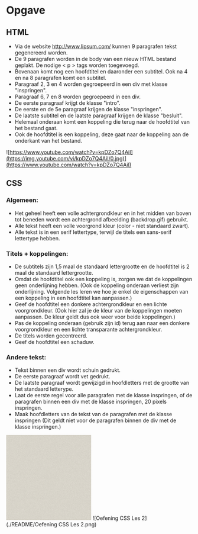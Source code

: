 # Opgave

## HTML

- Via de website http://www.lipsum.com/ kunnen 9 paragrafen tekst gegenereerd worden.
- De 9 paragrafen worden in de body van een nieuw HTML bestand geplakt. De nodige < p > tags worden toegevoegd.
- Bovenaan komt nog een hoofdtitel en daaronder een subtitel. Ook na 4 en na 8 paragrafen komt een subtitel.
- Paragraaf 2, 3 en 4 worden gegroepeerd in een div met klasse "inspringen".
- Paragraaf 6, 7 en 8 worden gegroepeerd in een div.
- De eerste paragraaf krijgt de klasse "intro".
- De eerste en de 5e paragraaf krijgen de klasse "inspringen".
- De laatste subtitel en de laatste paragraaf krijgen de klasse "besluit". 
- Helemaal onderaan komt een koppeling die terug naar de hoofdtitel van het bestand gaat. 
- Ook de hoofdtitel is een koppeling, deze gaat naar de koppeling aan de onderkant van het bestand. 

![https://www.youtube.com/watch?v=kpDZo7Q4AiI](https://img.youtube.com/vi/kpDZo7Q4AiI/0.jpg)](https://www.youtube.com/watch?v=kpDZo7Q4AiI)

## CSS

### Algemeen:
- Het geheel heeft een volle achtergrondkleur en in het midden van boven tot beneden wordt een achtergrond afbeelding (backdrop.gif) gebruikt. 
- Alle tekst heeft een volle voorgrond kleur (color - niet standaard zwart).  
- Alle tekst is in een serif lettertype, terwijl de titels een sans-serif lettertype hebben. 

### Titels + koppelingen:
- De subtitels zijn 1,5 maal de standaard lettergrootte en de hoofdtitel is 2 maal de standaard lettergrootte. 
- Omdat de hoofdtitel ook een koppeling is, zorgen we dat de koppelingen geen onderlijning hebben. (Ook de koppeling onderaan verliest zijn onderlijning. Volgende les leren we hoe je enkel de eigenschappen van een koppeling in een hoofdtitel kan aanpassen.)
- Geef de hoofdtitel een donkere achtergrondkleur en een lichte voorgrondkleur. (Ook hier zal je de kleur van de koppelingen moeten aanpassen. De kleur geldt dus ook weer voor beide koppelingen.)
- Pas de koppeling onderaan (gebruik zijn id) terug aan naar een donkere voorgrondkleur en een lichte transparante achtergrondkleur. 
- De titels worden gecentreerd.
- Geef de hoofdtitel een schaduw. 

### Andere tekst:
- Tekst binnen een div wordt schuin gedrukt.
- De eerste paragraaf wordt vet gedrukt.
- De laatste paragraaf wordt gewijzigd in hoofdletters met de grootte van het standaard letterype. 
- Laat de eerste regel voor alle paragrafen met de klasse inspringen, of de paragrafen binnen een div met de klasse inspringen, 20 pixels inspringen. 
- Maak hoofdletters van de tekst van de paragrafen met de klasse inspringen (Dit geldt niet voor de paragrafen binnen de div met de klasse inspringen.)

![backdrop](./README/backdrop.gif)
![Oefening CSS Les 2](./README/Oefening CSS Les 2.png)